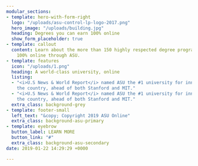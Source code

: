 ```yaml
---
modular_sections:
- template: hero-with-form-right
  logo: "/uploads/asu-control-lp-logo-2017.png"
  hero_image: "/uploads/building.jpg"
  heading: Degrees you can earn 100% online
  show_form_placeholder: true
- template: callout
  content: Learn about the more than 150 highly respected degree programs available
    100% online through ASU.
- template: features
  icon: "/uploads/1.png"
  heading: A world-class university, online
  listing:
  - "<i>U.S News & World Report</i> named ASU the #1 university for innovation in
    the country, ahead of both Stanford and MIT."
  - "<i>U.S News & World Report</i> named ASU the #1 university for innovation in
    the country, ahead of both Stanford and MIT."
  extra_class: background-grey
- template: footer-small
  left_text: "&copy; Copyright 2019 ASU Online"
  extra_class: background-asu-primary
- template: eyebrow
  button_label: LEARN MORE
  button_link: "#"
  extra_class: background-asu-secondary
date: 2019-01-22 14:29:29 +0000

---
```

